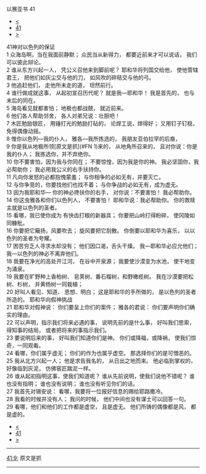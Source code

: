 ﻿





 以赛亚书 41




* [<](bible/ISA40.md)
* [41](bible/ISA.md)
* [>](bible/ISA42.md)



 
41神对以色列的保证  
1 众海岛啊，当在我面前静默； 众民当从新得力， 都要近前来才可以说话， 我们可以彼此辩论。     
2 谁从东方兴起一人， 凭公义召他来到脚前呢？ 耶和华将列国交给他， 使他管辖君王， 把他们如灰尘交与他的刀， 如风吹的碎秸交与他的弓。  
3 他追赶他们， 走他所未走的道， 坦然前行。  
4 谁行做成就这事， 从起初宣召历代呢？ 就是我—耶和华！ 我是首先的， 也与末后的同在。     
5 海岛看见就都害怕； 地极也都战兢， 就近前来。  
6 他们各人帮助邻舍， 各人对弟兄说：壮胆吧！  
7 木匠勉励银匠， 用锤打光的勉励打砧的， 论焊工说，焊得好； 又用钉子钉稳，免得偶像动摇。     
8 惟你以色列—我的仆人， 雅各—我所拣选的， 我朋友亚伯拉罕的后裔，  
9 你是我从地极所领[原文是抓](#FN
1)来的， 从地角所召来的， 且对你说：你是我的仆人； 我拣选你，并不弃绝你。  
10 你不要害怕，因为我与你同在； 不要惊惶，因为我是你的神。 我必坚固你，我必帮助你； 我必用我公义的右手扶持你。     
11 凡向你发怒的必都抱愧蒙羞； 与你相争的必如无有，并要灭亡。  
12 与你争竞的，你要找他们也找不着； 与你争战的必如无有，成为虚无。  
13 因为我耶和华— 你的神必搀扶你的右手， 对你说：不要害怕！ 我必帮助你。     
14 你这虫雅各和你们以色列人， 不要害怕！ 耶和华说：我必帮助你。 你的救赎主就是以色列的圣者。  
15 看哪，我已使你成为 有快齿打粮的新器具； 你要把山岭打得粉碎， 使冈陵如同糠秕。  
16 你要把它簸扬，风要吹去； 旋风要把它刮散。 你倒要以耶和华为喜乐， 以以色列的圣者为夸耀。     
17 困苦穷乏人寻求水却没有； 他们因口渴，舌头干燥。 我—耶和华必应允他们； 我—以色列的神必不离弃他们。  
18 我要在净光的高处开江河， 在谷中开泉源； 我要使沙漠变为水池， 使干地变为涌泉。  
19 我要在旷野种上香柏树、 皂荚树、番石榴树，和野橄榄树。 我在沙漠要把松树、杉树， 并黄杨树一同栽植；  
20 好叫人看见、知道、 思想、明白； 这是耶和华的手所做的， 是以色列的圣者所造的。 耶和华向假神挑战  
21 耶和华对假神说： 你们要呈上你们的案件； 雅各的君说： 你们要声明你们确实的理由。  
22 可以声明，指示我们将来必遇的事， 说明先前的是什么事， 好叫我们思索，得知事的结局， 或者把将来的事指示我们。  
23 要说明后来的事， 好叫我们知道你们是神。 你们或降福，或降祸， 使我们惊奇，一同观看。  
24 看哪，你们属乎虚无； 你们的作为也属乎虚空。 那选择你们的是可憎恶的。     
25 我从北方兴起一人； 他是求告我名的， 从日出之地而来。 他必临到掌权的， 好像临到灰泥， 仿佛窑匠踹泥一样。  
26 谁从起初指明这事，使我们知道呢？ 谁从先前说明，使我们说他不错呢？ 谁也没有指明； 谁也没有说明； 谁也没有听见你们的话。  
27 我首先对锡安说： 看哪，我要将一位报好信息的赐给耶路撒冷。  
28 我看的时候并没有人； 我问的时候， 他们中间也没有谋士可以回答一句。  
29 看哪，他们和他们的工作都是虚空， 且是虚无。 他们所铸的偶像都是风， 都是虚的。 
* [<](bible/ISA40.md)
* [41](bible/ISA.md)
* [>](bible/ISA42.md)





---


[41:9:](#V9)
原文是抓




---









